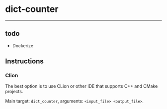 # dict-counter

---
## todo

- Dockerize

## Instructions

### Clion

The best option is to use CLion or other IDE that supports C++ and CMake projects.

Main target: `dict_counter`, arguments: `<input_file> <output_file>`.

